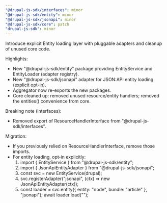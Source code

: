 ```yaml
---
"@drupal-js-sdk/interfaces": minor
"@drupal-js-sdk/entity": minor
"@drupal-js-sdk/jsonapi": minor
"@drupal-js-sdk/core": patch
"drupal-js-sdk": minor
---
```


Introduce explicit Entity loading layer with pluggable adapters and cleanup of unused core code.

Highlights:
- New "@drupal-js-sdk/entity" package providing EntityService and EntityLoader (adapter registry).
- New "@drupal-js-sdk/jsonapi" adapter for JSON:API entity loading (explicit opt-in).
- Aggregator now re-exports the new packages.
- Core cleaned up: removed unused resource/entity handlers; removed the entities() convenience from core.

Breaking note (interfaces):
- Removed export of ResourceHandlerInterface from "@drupal-js-sdk/interfaces".

Migration:
- If you previously relied on ResourceHandlerInterface, remove those imports.
- For entity loading, opt-in explicitly:
  1) import { EntityService } from "@drupal-js-sdk/entity";
  2) import { JsonApiEntityAdapter } from "@drupal-js-sdk/jsonapi";
  3) const svc = new EntityService(drupal);
  4) svc.registerAdapter("jsonapi", (ctx) => new JsonApiEntityAdapter(ctx));
  5) const loader = svc.entity({ entity: "node", bundle: "article" }, "jsonapi");
     await loader.load("<id>");


